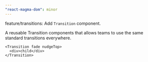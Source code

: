 ```yaml
---
"react-magma-dom": minor
---
```


feature/transitions: Add `Transition` component. 

A reusable Transition components that allows teams to use the same standard transitions everywhere.

```
<Transition fade nudgeTop>
  <div>child</div>
</Transition>
```

